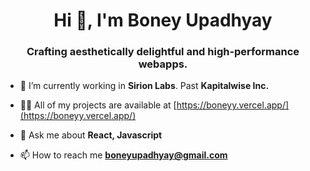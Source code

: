 <h1 align="center">Hi 👋, I'm Boney Upadhyay</h1>
<h3 align="center">Crafting aesthetically delightful and high-performance webapps.</h3>


- 🔭 I’m currently working in **Sirion Labs**. Past **Kapitalwise Inc.**

- 👨‍💻 All of my projects are available at [https://boneyy.vercel.app/](https://boneyy.vercel.app/)

- 💬 Ask me about **React, Javascript**

- 📫 How to reach me **boneyupadhyay@gmail.com**



